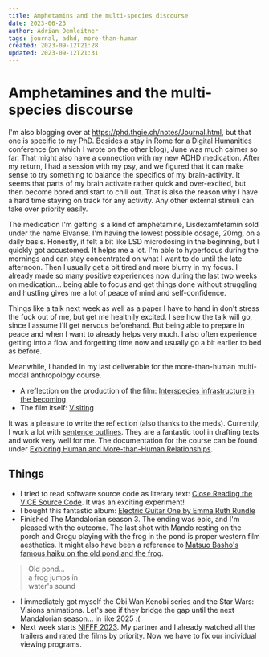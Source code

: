 ```yaml
---
title: Amphetamins and the multi-species discourse
date: 2023-06-23
author: Adrian Demleitner
tags: journal, adhd, more-than-human
created: 2023-09-12T21:28
updated: 2023-09-12T21:31
---
```

# Amphetamines and the multi-species discourse
I'm also blogging over at https://phd.thgie.ch/notes/Journal.html, but that one is specific to my PhD. Besides a stay in Rome for a Digital Humanities conference (on which I wrote on the other blog), June was much calmer so far. That might also have a connection with my new ADHD medication. After my return, I had a session with my psy, and we figured that it can make sense to try something to balance the specifics of my brain-activity. It seems that parts of my brain activate rather quick and over-excited, but then become bored and start to chill out. That is also the reason why I have a hard time staying on track for any activity. Any other external stimuli can take over priority easily.

The medication I'm getting is a kind of amphetamine, Lisdexamfetamin sold under the name Elvanse. I'm having the lowest possible dosage, 20mg, on a daily basis. Honestly, it felt a bit like LSD microdosing in the beginning, but I quickly got accustomed. It helps me a lot. I'm able to hyperfocus during the mornings and can stay concentrated on what I want to do until the late afternoon. Then I usually get a bit tired and more blurry in my focus. I already made so many positive experiences now during the last two weeks on medication… being able to focus and get things done without struggling and hustling gives me a lot of peace of mind and self-confidence.

Things like a talk next week as well as a paper I have to hand in don't stress the fuck out of me, but get me healthily excited. I see how the talk will go, since I assume I'll get nervous beforehand. But being able to prepare in peace and when I want to already helps very much. I also often experience getting into a flow and forgetting time now and usually go a bit earlier to bed as before.

Meanwhile, I handed in my last deliverable for the more-than-human multi-modal anthropology course. 

- A reflection on the production of the film: [Interspecies infrastructure in the becoming](o/v/Interspecies%20infrastructure%20in%20the%20becoming.md)
- The film itself: [Visiting](https://kdrive.infomaniak.com/app/share/395384/1221e1e7-20ba-4460-b4e1-554f6f6096b7)

It was a pleasure to write the reflection (also thanks to the meds). Currently, I work a lot with [sentence outlines](notes/Essay%20Outlines.md). They are a fantastic tool in drafting texts and work very well for me. The documentation for the course can be found under [Exploring Human and More-than-Human Relationships](notes/Exploring%20Human%20and%20More-than-Human%20Relationships.md).

## Things
- I tried to read software source code as literary text: [Close Reading the VICE Source Code](https://phd.thgie.ch/journal/2023-06-20.html). It was an exciting experiment!
- I bought this fantastic album: [Electric Guitar One by Emma Ruth Rundle](https://emmaruthrundle.bandcamp.com/album/electric-guitar-one)
- Finished The Mandalorian season 3. The ending was epic, and I'm pleased with the outcome. The last shot with Mando resting on the porch and Grogu playing with the frog in the pond is proper western film aesthetics. It might also have been a reference to [Matsuo Basho's famous haiku on the old pond and the frog](https://poemanalysis.com/matsuo-basho/the-old-pond/).

> Old pond...<br>a frog jumps in<br>water's sound

- I immediately got myself the Obi Wan Kenobi series and the Star Wars: Visions animations. Let's see if they bridge the gap until the next Mandalorian season… in like 2025 :(
- Next week starts [NIFFF 2023](https://nifff.ch/). My partner and I already watched all the trailers and rated the films by priority. Now we have to fix our individual viewing programs.